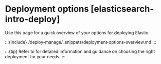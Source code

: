 # Deployment options [elasticsearch-intro-deploy]

Use this page for a quick overview of your options for deploying Elastic.

:::{include} /deploy-manage/_snippets/deployment-options-overview.md
:::

:::{tip}
Refer to [](/deploy-manage/index.md) for detailed information and guidance on choosing the right deployment for your needs.
:::
